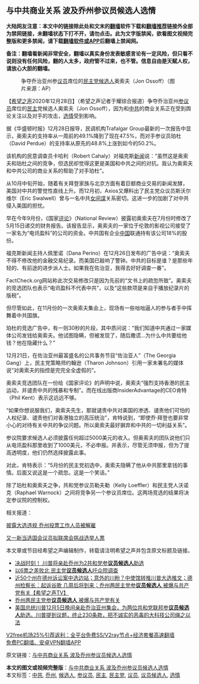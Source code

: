  <h2>与中共商业关系 波及乔州参议员候选人选情</h2> <p class="notice"><b>大陆网友注意：本文中的链接除此处和文末的<a href="https://github.com/bannedbook/fanqiang" >翻墙</a>软件下载和<a href="https://github.com/killgcd/justmysocks/blob/master/README.md">翻墙推荐</a>链接外全部为禁网链接，未翻墙状态下打不开，请勿点击。此为文字版禁闻，欲看图文视频完整版和更多禁闻，请下载<a href="https://github.com/bannedbook/fanqiang">翻墙软件或APP</a>后翻墙上禁闻网。</p><p>备注：翻墙看新闻非常安全，翻墙以真实身份发表敏感言论有一定风险，但只看不说则没有任何风险，翻的人太多，政府管不过来，也不管。信息自由是天赋人权，请放心大胆的翻墙。</b></p>  <div class="entry"> <figure> <p><figcaption>争夺乔治亚州参<a href="https://www.bannedbook.org/bnews/tag/%e8%ae%ae%e5%91%98/" class="st_tag internal_tag" rel="tag" title="标签 议员 下的日志">议员</a>席位的<a href="https://www.bannedbook.org/bnews/tag/%e6%b0%91%e4%b8%bb%e5%85%9a/" class="st_tag internal_tag" rel="tag" title="标签 民主党 下的日志">民主党</a><a href="https://www.bannedbook.org/bnews/tag/%E5%80%99%E9%80%89%E4%BA%BA/" class="st_tag internal_tag" rel="tag" title="标签 候选人 下的日志">候选人</a>奥索夫（Jon Ossoff）（图片来源：AP）</figcaption></figure> <p>【<span class='wp_keywordlink_affiliate'><a href="https://www.soundofhope.org" title="希望之声" target="_blank">希望之声</a></span>2020年12月28日】（希望之声记者于耀综合报道）争夺乔治亚州<a href="https://www.bannedbook.org/bnews/tag/%e5%8f%82%e8%ae%ae%e5%91%98/" class="st_tag internal_tag" rel="tag" title="标签 参议员 下的日志">参议员</a>席位的<a href="https://www.bannedbook.org/bnews/tag/%e6%b0%91%e4%b8%bb/" class="st_tag internal_tag" rel="tag" title="标签 民主 下的日志">民主</a>党候选人奥索夫（Jon Ossoff），因为和<a href="https://www.bannedbook.org/bnews/tag/%e4%b8%ad%e5%85%b1/" class="st_tag internal_tag" rel="tag" title="标签 中共 下的日志">中共</a>的商业关系正在受到舆论关注以及对手的攻击，<a href="https://www.bannedbook.org/bnews/tag/%E9%80%89%E6%83%85/" class="st_tag internal_tag" rel="tag" title="标签 选情 下的日志">选情</a>受到影响。</p> <p>据《华盛顿时报》12月28日报导，民调机构Trafalgar Group最新的一次报告中显示，奥索夫的支持率从一周前的49.1%降到了现在47.5%，而对手参议员珀杜（David Perdue）的支持率从原先的48.8%上涨到如今的50.2%。</p> <p>该机构的民意调查员卡哈利（Robert Cahaly）对福克斯<span class='wp_keywordlink_affiliate'><a href="https://www.bannedbook.org/" title="新闻">新闻</a></span>说：“虽然这是奥索夫和珀杜之间的竞争，但选民却觉得这更是美国和中共之间的对抗。我认为奥索夫和中共公司的商业关系的帮助了对手珀杜”。</p> <p>从10月中旬开始，随着有关拜登家族与北京方面有着巨额商业交易的新闻发酵，美国对中共的警觉性直线上升。而12月初，Axios又爆料出了民主党众议员斯沃尔维尔（Eric Swalwell）曾与一名中共<span class='wp_keywordlink'><a href="https://www.bannedbook.org/forum2/topic3076.html" title="《传奇女谍-邓文迪传》" target="_blank">女间谍</a></span>关系密切。这进一步的加剧了对中共侵入美国的担忧。</p> <p>早在今年9月份，《国家<span class='wp_keywordlink_affiliate'><a href="https://www.bannedbook.org/bnews/comments/" title="新闻评论" target="_blank">评论</a></span>》（National Review）披露初奥索夫在7月份时修改了5月15日递交的财务报告。该报告显示，奥索夫的一家位于伦敦的影视公司接受了一家名为“电讯盈科”的公司的资金。中共国有企业<span class='wp_keywordlink_affiliate'><a href="https://www.bannedbook.org/" title="中国" target="_blank">中国</a></span>联通持有该公司18%的股份。</p>  <p>福克斯新闻主持人佩里诺（Dana Perino）在12月26日发布的广告中说：“奥索夫不得不修改他的金融交易纪录。而美国已敲响了警钟。中共的目标是谁？是那些年轻的、有前途的进步派人士。如果我在佐治亚，我得去好好调查一番”。</p> <p>FactCheck.org网站称此次交易修改只是因为先前的“文书上的疏忽所致”。奥索夫的竞选团队也表示“电讯盈科不代表中共”，以及“这些款项是来自于播放纪录片的版税”。</p> <p>但尽管如此，在11月份的一次奥索夫集会上，现场有一些咄咄逼人的参与者手中挥舞着中共国旗。</p> <p>珀杜的竞选广告中，有一则30秒的片段，其中质问说：“我们知道中共通过一家媒体公司发钱给奥索夫。他试图隐瞒，但被发现了，随后撒谎&#8230;为什么中共要给他钱？他在隐藏什么？”</p> <p>12月21日，在佐治亚州最富盛名的公共事务节目“佐治亚人”（The Georgia Gang）上，民主党策略师约翰逊（Tharon Johnson）引用一家未署名的媒体说“对奥索夫的指控是完完全全虚假的”。</p>  <p>奥索夫竞选团队在一份给《国家评论》的声明中说，奥索夫“强烈支持香港的民主运动，并谴责中共的残暴和专制”。而在线出版商InsiderAdvantage的CEO肯特（Phil Kent）表示这远远不够。</p> <p>“如果你想说服我们，奥索夫先生，那就谴责中共对美国的渗透、谴责他们可怕的人权纪录、谴责他们对香港独立的高压统治”，肯特说到，“即使乔‧拜登也要非常小心的对待有关中共的争议问题。所以奥索夫最好摒弃和中共的一切利益关系”。</p> <p>参议院要求候选人必须披露任何超过5000美元的收入。但奥索夫的团队说他们只从电讯盈科那里收到了1000美元，不必申报。并表示，尽管无须申报，但为了提高透明度，他们仍然选择披露此事。</p> <p>对此，肯特表示：“5月份的民主党初选中，奥索夫隐瞒了他从中共那里拿钱的事情。后面又说这是一个疏忽。这是一个笑话。”</p> <p>除了珀杜和奥索夫之争，共和党参议员勒夫勒（Kelly Loeffler）和民主党人沃诺克（Raphael Warnock）之间将竞争另一个参议员席位。这两场竞选的结果将决定参议院的控制权。</p>  <p>相关报道：</p> <p><a data-ctorig="https://www.soundofhope.org/post/455308" data-cturl="https://www.google.com/url?client=internal-element-cse&amp;cx=007749283119516952101:0iwnfnkwnek&amp;q=https://www.soundofhope.org/post/455308&amp;sa=U&amp;ved=2ahUKEwip_eHLi_LtAhWXq54KHbb-AZ84MhAWMAF6BAgJEAI&amp;usg=AOvVaw1amsRJUtdZpoxbS27UDln9" href="https://www.soundofhope.org/post/455308" target="_blank">披露大选违规 乔州投票工作人员被解雇</a></p> <p><a data-ctorig="https://www.soundofhope.org/post/457498" data-cturl="https://www.google.com/url?client=internal-element-cse&amp;cx=007749283119516952101:0iwnfnkwnek&amp;q=https://www.soundofhope.org/post/457498&amp;sa=U&amp;ved=2ahUKEwjL7uC5i_LtAhUOsJ4KHXNhBEkQFjAJegQIAhAC&amp;usg=AOvVaw3FXPbhM5qGFqADH_1awadx" href="https://www.soundofhope.org/post/457498" target="_blank">又一新当选国会议员拟联席会挑战选举人票</a></p> <p>本文章或节目经希望之声编辑制作，转载请注明希望之声并包含原文标题及链接。</p> <ul class='op-related-articles' title='相关阅读'> <li><a href='https://www.bannedbook.org/bnews/comments/20201229/1456794.html' target='_blank'>决战时刻！ 川普将亲赴乔州为2共和党参<b>议员候选人</b>助选</a></li> <li><a href='https://www.bannedbook.org/bnews/cnnews/20201224/1453964.html' target='_blank'>以6票之差败北 民主党<b>议员候选人</b>吁众院调查</a></li> <li><a href='https://www.bannedbook.org/bnews/cbnews/20201211/1445939.html' target='_blank'>近50个州在德州诉讼案中选边站；意外的川粉？中使馆转推川普大选推文；德州检察长：起诉谷歌 几周后将到来；乔州两民主党参<b>议员候选人</b> 被爆与共产党有关【希望之声TV】</a></li> <li><a href='https://www.bannedbook.org/bnews/taiwannews/20201211/1445850.html' target='_blank'>乔州两民主党参<b>议员候选人</b> 被爆与共产党有关</a></li> <li><a href='https://www.bannedbook.org/bnews/bannedvideo/20201208/1444225.html' target='_blank'>美国总统川普12月5日晚间亲赴乔治亚州集会，为两位共和党联邦参<b>议员候选人</b>助选。川普提到议题，终止230条款，把不诚实的恶毒的大科技公司绳之以法</a></li> </ul> <p class="texttj"> <a href="https://www.bannedbook.org/forum23/topic22702.html" target="_blank">V2free机场25%引荐返利：全平台免费SS/V2ray节点+经济套餐高速翻墙</a><br/> <a href="https://github.com/bannedbook/fanqiang/wiki/%E7%A6%81%E9%97%BB%E7%BD%91%E5%AE%89%E5%8D%93%E7%BF%BB%E5%A2%99%E6%96%B0%E9%97%BBAPP" target="_blank">免费PC翻墙、安卓VPN翻墙APP</a></p><p>原文链接：<a class="src_link"  href="https://www.soundofhope.org/post/458167" target="_blank">与中共商业关系 波及乔州参议员候选人选情</a></p> <a name='sharetosocial'></a>       <div><b>本文的图文或视频完整版</b>：<a href='https://www.bannedbook.org/bnews/comments/20201229/1456974.html'>与中共商业关系 波及乔州参议员候选人选情</a></div>  </div><!--END ENTRY--> <div class="postfooter"> <div>本文标签：<a href="https://www.bannedbook.org/bnews/tag/%e4%b8%ad%e5%85%b1/" rel="tag">中共</a>, <a href="https://www.bannedbook.org/bnews/tag/%E4%B9%94%E5%B7%9E/" rel="tag">乔州</a>, <a href="https://www.bannedbook.org/bnews/tag/%E5%80%99%E9%80%89%E4%BA%BA/" rel="tag">候选人</a>, <a href="https://www.bannedbook.org/bnews/tag/%e5%8f%82%e8%ae%ae%e5%91%98/" rel="tag">参议员</a>, <a href="https://www.bannedbook.org/bnews/tag/%e6%b0%91%e4%b8%bb/" rel="tag">民主</a>, <a href="https://www.bannedbook.org/bnews/tag/%e6%b0%91%e4%b8%bb%e5%85%9a/" rel="tag">民主党</a>, <a href="https://www.bannedbook.org/bnews/tag/%e8%ae%ae%e5%91%98/" rel="tag">议员</a>, <a href="https://www.bannedbook.org/bnews/tag/%E8%AE%AE%E5%91%98%E5%80%99%E9%80%89%E4%BA%BA/" rel="tag">议员候选人</a>, <a href="https://www.bannedbook.org/bnews/tag/%E9%80%89%E6%83%85/" rel="tag">选情</a></div>  </div><!--END POSTFOOTER--> 